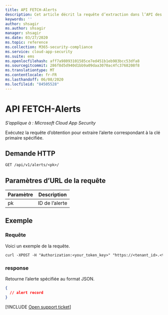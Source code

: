 ```yaml
---
title: API FETCH-Alerts
description: Cet article décrit la requête d’extraction dans l’API des alertes de Cloud App Security.
keywords: ''
author: shsagir
ms.author: shsagir
manager: shsagir
ms.date: 03/27/2020
ms.topic: reference
ms.collection: M365-security-compliance
ms.service: cloud-app-security
ms.suite: ems
ms.openlocfilehash: aff7a98093101585ce7ed451b1eb983bcc53dfa8
ms.sourcegitcommit: 286f8d5d940d1bb9a09daa3070ac4fc3768208f8
ms.translationtype: MT
ms.contentlocale: fr-FR
ms.lasthandoff: 06/08/2020
ms.locfileid: "84505528"
---
```

# <a name="fetch---alerts-api"></a>API FETCH-Alerts

*S’applique à : Microsoft Cloud App Security*

Exécutez la requête d’obtention pour extraire l’alerte correspondant à la clé primaire spécifiée.

## <a name="http-request"></a>Demande HTTP

```rest
GET /api/v1/alerts/<pk>/
```

## <a name="request-url-parameters"></a>Paramètres d’URL de la requête

| Paramètre | Description |
| --- | --- |
| pk | ID de l’alerte |

## <a name="example"></a>Exemple

### <a name="request"></a>Requête

Voici un exemple de la requête.

```rest
curl -XPOST -H "Authorization:<your_token_key>" "https://<tenant_id>.<tenant_region>.contoso.com/api/v1/alerts/<pk>/"
```

### <a name="response"></a>response

Retourne l’alerte spécifiée au format JSON.

```json
{
  // alert record
}
```

[!INCLUDE [Open support ticket](includes/support.md)]
